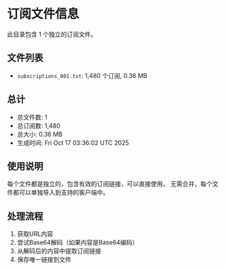 # 订阅文件信息

此目录包含 1 个独立的订阅文件。

## 文件列表

- `subscriptions_001.txt`: 1,480 个订阅, 0.36 MB

## 总计
- 总文件数: 1
- 总订阅数: 1,480
- 总大小: 0.36 MB
- 生成时间: Fri Oct 17 03:36:02 UTC 2025

## 使用说明
每个文件都是独立的，包含有效的订阅链接，可以直接使用。
无需合并，每个文件都可以单独导入到支持的客户端中。

## 处理流程
1. 获取URL内容
2. 尝试Base64解码（如果内容是Base64编码）
3. 从解码后的内容中提取订阅链接
4. 保存唯一链接到文件
